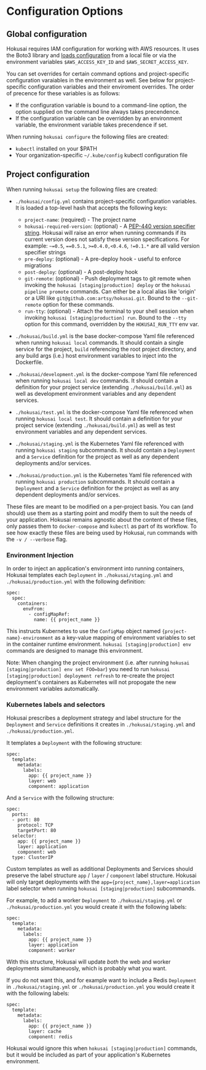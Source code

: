 # Configuration Options

## Global configuration

Hokusai requires IAM configuration for working with AWS resources. It uses the Boto3 library and [loads configuration](https://boto3.amazonaws.com/v1/documentation/api/latest/guide/configuration.html#configuring-credentials) from a local file or via the environment variables `$AWS_ACCESS_KEY_ID` and `$AWS_SECRET_ACCESS_KEY`.

You can set overrides for certain command options and project-specific configuration varaiables in the environment as well.  See below for project-specific configuration variables and their enviroment overrides.  The order of precence for these variables is as follows:

- If the configuration variable is bound to a command-line option, the option supplied on the command line always takes precendence.
- If the configuration variable can be overridden by an environment variable, the environment variable takes precendence if set.

When running `hokusai configure` the following files are created:

* `kubectl` installed on your $PATH
* Your organization-specific `~/.kube/config` kubectl configuration file

## Project configuration

When running `hokusai setup` the following files are created:

* `./hokusai/config.yml` contains project-specific configuration variables.  It is loaded a top-level hash that accepts the following keys:

    - `project-name`: <string> (required) - The project name
    - `hokusai-required-version`: <string> (optional) - A [PEP-440 version specifier string](https://www.python.org/dev/peps/pep-0440/#version-specifiers).  Hokusai will raise an error when running commands if its current version does not satisfy these version specifications.  For example: `~=0.5`, `==0.5.1`, `>=0.4.0,<0.4.6`, `!=0.1.*` are all valid version specifier strings
    - `pre-deploy`: <string> (optional) - A pre-deploy hook - useful to enforce migrations
    - `post-deploy`: <string> (optional) - A post-deploy hook
    - `git-remote`: <string> (optional) - Push deployment tags to git remote when invoking the `hokusai [staging|production] deploy` or the `hokusai pipeline promote` commands.  Can either be a local alias like 'origin' or a URI like `git@github.com:artsy/hokusai.git`.  Bound to the `--git-remote` option for these commands.
    - `run-tty`: <boolean> (optional) - Attach the terminal to your shell session when invoking `hokusai [staging|production] run`.  Bound to the `--tty` option for this command, overridden by the `HOKUSAI_RUN_TTY` env var.

* `./hokusai/build.yml` is the base docker-compose Yaml file referenced when running `hokusai local` commands. It should contain a single service for the project, `build` referencing the root project directory, and any build args (i.e.) host environment variables to inject into the Dockerfile.

* `./hokusai/development.yml` is the docker-compose Yaml file referenced when running `hokusai local dev` commands. It should contain a definition for your project service (extending `./hokusai/build.yml`) as well as development environment variables and any dependent services.

* `./hokusai/test.yml` is the docker-compose Yaml file referenced when running `hokusai local test`. It should contain a definition for your project service (extending `./hokusai/build.yml`) as well as test environment variables and any dependent services.

* `./hokusai/staging.yml` is the Kubernetes Yaml file referenced with running `hokusai staging` subcommands. It should contain a `Deployment` and a `Service` definition for the project as well as any dependent deployments and/or services.

* `./hokusai/production.yml` is the Kubernetes Yaml file referenced with running `hokusai production` subcommands. It should contain a `Deployment` and a `Service` definition for the project as well as any dependent deployments and/or services.

These files are meant to be modified on a per-project basis.  You can (and should) use them as a starting point and modify them to suit the needs of your application.  Hokusai remains agnostic about the content of these files, only passes them to `docker-compose` and `kubectl` as part of its workflow.  To see how exactly these files are being used by Hokusai, run commands with the `-v / --verbose` flag.

### Environment Injection

In order to inject an application's environment into running containers, Hokusai templates each `Deployment` in `./hokusai/staging.yml` and `./hokusai/production.yml` with the following definition:

```
spec:
  spec:
    containers:
      envFrom:
        - configMapRef:
          name: {{ project_name }}
```

This instructs Kubernetes to use the `ConfigMap` object named `{project-name}-environment` as a key-value mapping of environment variables to set in the container runtime environment.  `hokusai [staging|production] env` commands are designed to manage this environment.

Note: When changing the project environment (i.e. after running `hokusai [staging|production] env set FOO=bar`) you need to run `hokusai [staging|production] deployment refresh` to re-create the project deployment's containers as Kubernetes will not propogate the new environment variables automatically.

### Kubernetes labels and selectors

Hokusai prescribes a deployment strategy and label structure for the `Deployment` and `Service` definitions it creates in `./hokusai/staging.yml` and `./hokusai/production.yml`.

It templates a `Deployment` with the following structure:

```
spec:
  template:
    metadata:
      labels:
        app: {{ project_name }}
        layer: web
        component: application
```

And a `Service` with the following structure:

```
spec:
  ports:
  - port: 80
    protocol: TCP
    targetPort: 80
  selector:
    app: {{ project_name }}
    layer: application
    component: web
  type: ClusterIP
```

Custom templates as well as additional Deployments and Services should preserve the label structure `app` / `layer` / `component` label structure.  Hokusai will only target deployments with the `app={project_name},layer=application` label selector when running `hokusai [staging|production]` subcommands.

For example, to add a worker `Deployment` to `./hokusai/staging.yml` or `./hokusai/production.yml` you would create it with the following labels:

```
spec:
  template:
    metadata:
      labels:
        app: {{ project_name }}
        layer: application
        component: worker
```

With this structure, Hokusai will update *both* the web and worker deployments simultaneuosly, which is probably what you want.

If you do not want this, and for example want to include a Redis `Deployment` in `./hokusai/staging.yml` or `./hokusai/production.yml` you would create it with the following labels:

```
spec:
  template:
    metadata:
      labels:
        app: {{ project_name }}
        layer: cache
        component: redis
```

Hokusai would ignore this when `hokusai [staging|production]` commands, but it would be included as part of your application's Kubernetes environment.

